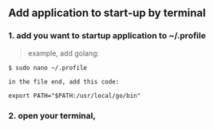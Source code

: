 ## Add application to start-up by terminal

### 1. add you want to startup application to ~/.profile

 
 > example, add golang:


```
$ sudo nano ~/.profile

in the file end, add this code:

export PATH="$PATH:/usr/local/go/bin"
```

### 2. open your terminal, 
